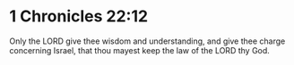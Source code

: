 # 1 Chronicles 22:12

Only the LORD give thee wisdom and understanding, and give thee charge concerning Israel, that thou mayest keep the law of the LORD thy God.